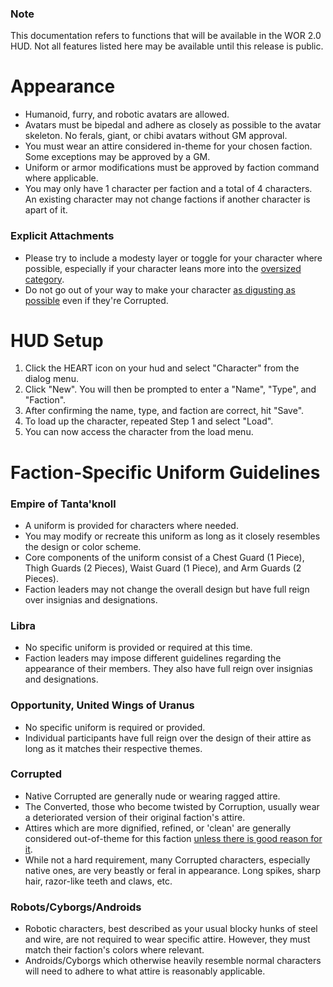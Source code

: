 ### Note
This documentation refers to functions that will be available in the WOR 2.0 HUD. Not all features listed here may be available until this release is public.

# Appearance
- Humanoid, furry, and robotic avatars are allowed.  
- Avatars must be bipedal and adhere as closely as possible to the avatar skeleton. No ferals, giant, or chibi avatars without GM approval.
- You must wear an attire considered in-theme for your chosen faction. Some exceptions may be approved by a GM.
- Uniform or armor modifications must be approved by faction command where applicable.
- You may only have 1 character per faction and a total of 4 characters. An existing character may not change factions if another character is apart of it.

### Explicit Attachments
- Please try to include a modesty layer or toggle for your character where possible, especially if your character leans more into the [oversized category](https://youtube.com/clip/UgkxLJZKImxA4k8GpOwBDX95uWWkYKWdoZKN?si=R6IxSQRgbvMCpXu0).
- Do not go out of your way to make your character [as digusting as possible](https://youtube.com/clip/UgkxigcWgjAVFgGpnb75dI_UjC7uVqsIUJC1?si=KMUQaaH8Bo8Ob4NJ) even if they're Corrupted.

# HUD Setup
1. Click the HEART icon on your hud and select "Character" from the dialog menu.
2. Click "New". You will then be prompted to enter a "Name", "Type", and "Faction".
3. After confirming the name, type, and faction are correct, hit "Save".
4. To load up the character, repeated Step 1 and select "Load".
5. You can now access the character from the load menu.

# Faction-Specific Uniform Guidelines
### Empire of Tanta'knoll
- A uniform is provided for characters where needed.
- You may modify or recreate this uniform as long as it closely resembles the design or color scheme.
- Core components of the uniform consist of a Chest Guard (1 Piece), Thigh Guards (2 Pieces), Waist Guard (1 Piece), and Arm Guards (2 Pieces).
- Faction leaders may not change the overall design but have full reign over insignias and designations.

### Libra
- No specific uniform is provided or required at this time.
- Faction leaders may impose different guidelines regarding the appearance of their members. They also have full reign over insignias and designations.

### Opportunity, United Wings of Uranus
- No specific uniform is required or provided.
- Individual participants have full reign over the design of their attire as long as it matches their respective themes.

### Corrupted
- Native Corrupted are generally nude or wearing ragged attire.
- The Converted, those who become twisted by Corruption, usually wear a deteriorated version of their original faction's attire.
- Attires which are more dignified, refined, or 'clean' are generally considered out-of-theme for this faction [unless there is good reason for it](https://youtube.com/clip/Ugkxl8w0Gy5FEIYGNBNnSOUFI1YobJWer4HL?si=zk2ekWspTQmwqU9P).
- While not a hard requirement, many Corrupted characters, especially native ones, are very beastly or feral in appearance. Long spikes, sharp hair, razor-like teeth and claws, etc.

### Robots/Cyborgs/Androids
- Robotic characters, best described as your usual blocky hunks of steel and wire, are not required to wear specific attire. However, they must match their faction's colors where relevant.
- Androids/Cyborgs which otherwise heavily resemble normal characters will need to adhere to what attire is reasonably applicable.
